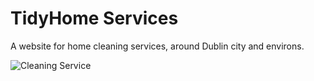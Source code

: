 # TidyHome Services

A website for home cleaning services, around Dublin city and environs.

![Cleaning Service](images/worker.jpg)
